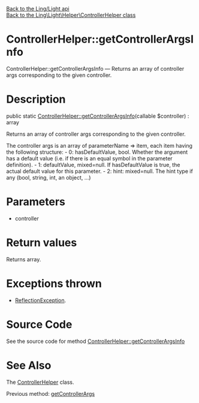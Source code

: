 [Back to the Ling/Light api](https://github.com/lingtalfi/Light/blob/master/doc/api/Ling/Light.md)<br>
[Back to the Ling\Light\Helper\ControllerHelper class](https://github.com/lingtalfi/Light/blob/master/doc/api/Ling/Light/Helper/ControllerHelper.md)


ControllerHelper::getControllerArgsInfo
================



ControllerHelper::getControllerArgsInfo — Returns an array of controller args corresponding to the given controller.




Description
================


public static [ControllerHelper::getControllerArgsInfo](https://github.com/lingtalfi/Light/blob/master/doc/api/Ling/Light/Helper/ControllerHelper/getControllerArgsInfo.md)(callable $controller) : array




Returns an array of controller args corresponding to the given controller.

The controller args is an array of parameterName => item,
each item having the following structure:
     - 0: hasDefaultValue, bool. Whether the argument has a default value (i.e. if there is an equal symbol in the parameter definition).
     - 1: defaultValue, mixed=null. If hasDefaultValue is true, the actual default value for this parameter.
     - 2: hint: mixed=null. The hint type if any (bool, string, int, an object, ...)




Parameters
================


- controller

    


Return values
================

Returns array.


Exceptions thrown
================

- [ReflectionException](http://php.net/manual/en/class.reflectionexception.php).&nbsp;







Source Code
===========
See the source code for method [ControllerHelper::getControllerArgsInfo](https://github.com/lingtalfi/Light/blob/master/Helper/ControllerHelper.php#L236-L271)


See Also
================

The [ControllerHelper](https://github.com/lingtalfi/Light/blob/master/doc/api/Ling/Light/Helper/ControllerHelper.md) class.

Previous method: [getControllerArgs](https://github.com/lingtalfi/Light/blob/master/doc/api/Ling/Light/Helper/ControllerHelper/getControllerArgs.md)<br>

